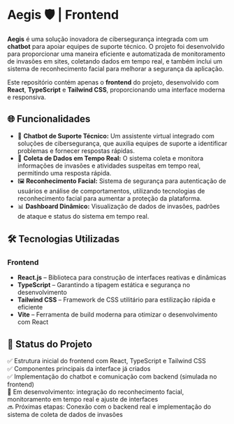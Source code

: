 # Aegis 🛡️ | Frontend

**Aegis** é uma solução inovadora de cibersegurança integrada com um **chatbot** para apoiar equipes de suporte técnico. O projeto foi desenvolvido para proporcionar uma maneira eficiente e automatizada de monitoramento de invasões em sites, coletando dados em tempo real, e também inclui um sistema de reconhecimento facial para melhorar a segurança da aplicação. 

Este repositório contém apenas o **frontend** do projeto, desenvolvido com **React**, **TypeScript** e **Tailwind CSS**, proporcionando uma interface moderna e responsiva.

## 🌐 Funcionalidades

- 💬 **Chatbot de Suporte Técnico:** Um assistente virtual integrado com soluções de cibersegurança, que auxilia equipes de suporte a identificar problemas e fornecer respostas rápidas.
- 📡 **Coleta de Dados em Tempo Real:** O sistema coleta e monitora informações de invasões e atividades suspeitas em tempo real, permitindo uma resposta rápida.
- 🖼️ **Reconhecimento Facial:** Sistema de segurança para autenticação de usuários e análise de comportamentos, utilizando tecnologias de reconhecimento facial para aumentar a proteção da plataforma.
- 📊 **Dashboard Dinâmico:** Visualização de dados de invasões, padrões de ataque e status do sistema em tempo real.

## 🛠️ Tecnologias Utilizadas

### Frontend

- **React.js** – Biblioteca para construção de interfaces reativas e dinâmicas
- **TypeScript** – Garantindo a tipagem estática e segurança no desenvolvimento
- **Tailwind CSS** – Framework de CSS utilitário para estilização rápida e eficiente
- **Vite** – Ferramenta de build moderna para otimizar o desenvolvimento com React

## 🚀 Status do Projeto

✅ Estrutura inicial do frontend com React, TypeScript e Tailwind CSS  
✅ Componentes principais da interface já criados  
✅ Implementação do chatbot e comunicação com backend (simulada no frontend)  
🔄 Em desenvolvimento: integração do reconhecimento facial, monitoramento em tempo real e ajuste de interfaces  
🔜 Próximas etapas: Conexão com o backend real e implementação do sistema de coleta de dados de invasões


